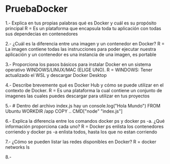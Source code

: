 # PruebaDocker
1.- Explica en tus propias palabras qué es Docker y cuál es su propósito principal
R = Es un plataforma que encapsula toda tu aplicación con todas sus dependecias en contenedores

2.- ¿Cuál es la diferencia entre una imagen y un contenedor en Docker?
R = La imagen contiene todas las instrucciones para poder ejecutar nuestra aplicación y un contenedor es una instancia de una imagen, es portable

3.- Proporciona los pasos básicos para instalar Docker en un sistema operativo WINDOWS/LINUX/MAC (ELIGE UNO).
R = WINDOWS:
Tener actualizado el WSL y descargar Docker Desktop

4.- Describe brevemente qué es Docker Hub y cómo se puede utilizar en el contexto de Docker.
R = Es una plataforma la cual contiene un conjunto de imagenes las cuales puedes descargar para utilizar en tus proyectos

5.- 
    # Dentro del archivo index.js hay un console.log("Hola Mundo")
    FROM Ubuntu
    WORKDIR /app
    COPY ..
    CMD["node" "index.js"]

6.- Explica la diferencia entre los comandos docker ps y docker ps -a. ¿Qué información proporciona cada uno?
R = Docker ps enlista los contenedores corriendo y docker ps -a enlista todos, hasta los que no estan corriendo

7.- ¿Cómo se pueden listar las redes disponibles en Docker?
R = docker networks ls

8.- 
